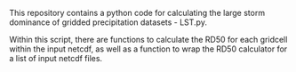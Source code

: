 This repository contains a python code for calculating the large storm dominance of gridded precipitation datasets - LST.py.

Within this script, there are functions to calculate the RD50 for each gridcell within the input netcdf, as well as a function to wrap the RD50 calculator for a list of input netcdf files. 
